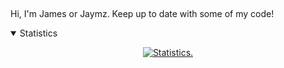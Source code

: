 <div>
  <p align="center">
    <br>
    <p> Hi, I'm James or Jaymz. Keep up to date with some of my code!
     <br>
    <div align="left">
    </div>
  </p>
  
 
  </div>

<details style="cursor: pointer;" open>
  <summary>Statistics</summary>
<p align=center>
<a href="https://github.com/JaymzGit">
  <img align="center" src="https://github-readme-stats.vercel.app/api/top-langs/?username=peterhanania&show_icons=true&show_icons=true&title_color=&icon_color=f0f0f0&text_color=f0f0f0&bg_color=151b22&hide_border=true" alt="Statistics." />
</a>
</p>
</details>

<!-- <p align="center" style="text-align: center; font-size:10px">I used '<a href="https://github.com/anuraghazra/github-readme-stats">github-readme-stats</a>' for the stats</p> -->
</div>


